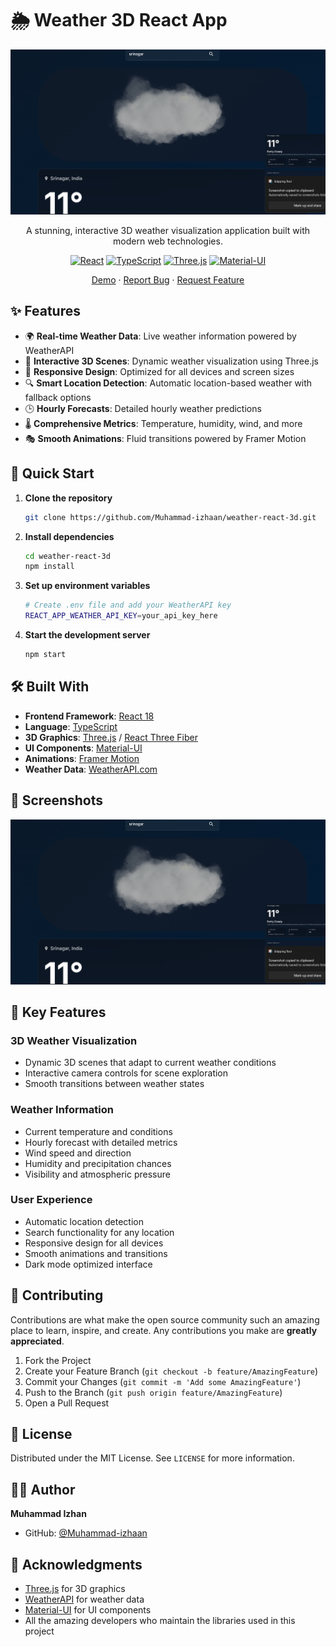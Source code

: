 # 🌦️ Weather 3D React App

<div align="center">

![Weather 3D React App](./screenshot.png)

A stunning, interactive 3D weather visualization application built with modern web technologies.

[![React](https://img.shields.io/badge/React-18-blue.svg)](https://reactjs.org/)
[![TypeScript](https://img.shields.io/badge/TypeScript-4.9-blue.svg)](https://www.typescriptlang.org/)
[![Three.js](https://img.shields.io/badge/Three.js-Latest-green.svg)](https://threejs.org/)
[![Material-UI](https://img.shields.io/badge/MUI-5.0-blue.svg)](https://mui.com/)

[Demo](#) · [Report Bug](https://github.com/Muhammad-izhaan/weather-react-3d/issues) · [Request Feature](https://github.com/Muhammad-izhaan/weather-react-3d/issues)

</div>

## ✨ Features

- 🌍 **Real-time Weather Data**: Live weather information powered by WeatherAPI
- 🎨 **Interactive 3D Scenes**: Dynamic weather visualization using Three.js
- 📱 **Responsive Design**: Optimized for all devices and screen sizes
- 🔍 **Smart Location Detection**: Automatic location-based weather with fallback options
- 🕒 **Hourly Forecasts**: Detailed hourly weather predictions
- 🌡️ **Comprehensive Metrics**: Temperature, humidity, wind, and more
- 🎭 **Smooth Animations**: Fluid transitions powered by Framer Motion

## 🚀 Quick Start

1. **Clone the repository**
   ```bash
   git clone https://github.com/Muhammad-izhaan/weather-react-3d.git
   ```

2. **Install dependencies**
   ```bash
   cd weather-react-3d
   npm install
   ```

3. **Set up environment variables**
   ```bash
   # Create .env file and add your WeatherAPI key
   REACT_APP_WEATHER_API_KEY=your_api_key_here
   ```

4. **Start the development server**
   ```bash
   npm start
   ```

## 🛠️ Built With

- **Frontend Framework**: [React 18](https://reactjs.org/)
- **Language**: [TypeScript](https://www.typescriptlang.org/)
- **3D Graphics**: [Three.js](https://threejs.org/) / [React Three Fiber](https://docs.pmnd.rs/react-three-fiber)
- **UI Components**: [Material-UI](https://mui.com/)
- **Animations**: [Framer Motion](https://www.framer.com/motion/)
- **Weather Data**: [WeatherAPI.com](https://www.weatherapi.com/)

## 📸 Screenshots

<div align="center">
  <img src="./screenshot.png" alt="Weather 3D App Interface" width="600"/>
</div>

## 🌟 Key Features

### 3D Weather Visualization
- Dynamic 3D scenes that adapt to current weather conditions
- Interactive camera controls for scene exploration
- Smooth transitions between weather states

### Weather Information
- Current temperature and conditions
- Hourly forecast with detailed metrics
- Wind speed and direction
- Humidity and precipitation chances
- Visibility and atmospheric pressure

### User Experience
- Automatic location detection
- Search functionality for any location
- Responsive design for all devices
- Smooth animations and transitions
- Dark mode optimized interface

## 🤝 Contributing

Contributions are what make the open source community such an amazing place to learn, inspire, and create. Any contributions you make are **greatly appreciated**.

1. Fork the Project
2. Create your Feature Branch (`git checkout -b feature/AmazingFeature`)
3. Commit your Changes (`git commit -m 'Add some AmazingFeature'`)
4. Push to the Branch (`git push origin feature/AmazingFeature`)
5. Open a Pull Request

## 📝 License

Distributed under the MIT License. See `LICENSE` for more information.

## 👨‍💻 Author

**Muhammad Izhan**

- GitHub: [@Muhammad-izhaan](https://github.com/Muhammad-izhaan)

## 🙏 Acknowledgments

- [Three.js](https://threejs.org/) for 3D graphics
- [WeatherAPI](https://www.weatherapi.com/) for weather data
- [Material-UI](https://mui.com/) for UI components
- All the amazing developers who maintain the libraries used in this project
